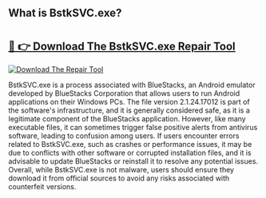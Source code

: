## What is BstkSVC.exe? 

# <h2><a href="https://exedetect.com/download.php?BstkSVC.exe">🔗 👉 Download The BstkSVC.exe Repair Tool</a></h2>

[![Download The Repair Tool](https://exedetect.com/download-button.jpg)](https://exedetect.com/download.php?BstkSVC.exe)

BstkSVC.exe is a process associated with BlueStacks, an Android emulator developed by BlueStacks Corporation that allows users to run Android applications on their Windows PCs. The file version 2.1.24.17012 is part of the software's infrastructure, and it is generally considered safe, as it is a legitimate component of the BlueStacks application. However, like many executable files, it can sometimes trigger false positive alerts from antivirus software, leading to confusion among users. If users encounter errors related to BstkSVC.exe, such as crashes or performance issues, it may be due to conflicts with other software or corrupted installation files, and it is advisable to update BlueStacks or reinstall it to resolve any potential issues. Overall, while BstkSVC.exe is not malware, users should ensure they download it from official sources to avoid any risks associated with counterfeit versions.
